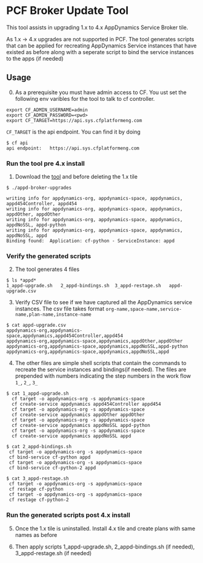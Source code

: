 # PCF Broker Update Tool

This tool assists in upgrading 1.x to 4.x AppDynamics Service Broker tile. 

As 1.x -> 4.x upgrades are not supported in PCF. The tool generates scripts that can be applied for recreating AppDynamics Service instances that have existed as before along with a seperate script to bind the service instances to the apps (if needed)

## Usage 

0. As a prerequisite you must have admin access to CF. You ust set the following env varibles for the tool to talk to cf controller. 

```
export CF_ADMIN_USERNAME=admin
export CF_ADMIN_PASSWORD=<pwd>
export CF_TARGET=https://api.sys.cfplatformeng.com
```

`CF_TARGET` is the api endpoint. You can find it by doing 

```
$ cf api
api endpoint:   https://api.sys.cfplatformeng.com
```

### Run the tool pre 4.x install


1. Download the [tool](https://github.com/Appdynamics/pcf-broker-upgrade/releases) and before deleting the 1.x tile 

```
$ ./appd-broker-upgrades 

writing info for appdynamics-org, appdynamics-space, appdynamics, appd454Controller, appd454
writing info for appdynamics-org, appdynamics-space, appdynamics, appdOther, appdOther
writing info for appdynamics-org, appdynamics-space, appdynamics, appdNoSSL, appd-python
writing info for appdynamics-org, appdynamics-space, appdynamics, appdNoSSL, appd
Binding found:  Application: cf-python - ServiceInstance: appd

```

### Verify the generated scripts 


2. The tool generates 4 files 
```
$ ls *appd*
1_appd-upgrade.sh	2_appd-bindings.sh	3_appd-restage.sh	appd-upgrade.csv
```

3. Verify CSV file to see if we have captured all the AppDynamics service instances. The csv file takes format `org-name,space-name,service-name,plan-name,instance-name`

```
$ cat appd-upgrade.csv 
appdynamics-org,appdynamics-space,appdynamics,appd454Controller,appd454
appdynamics-org,appdynamics-space,appdynamics,appdOther,appdOther
appdynamics-org,appdynamics-space,appdynamics,appdNoSSL,appd-python
appdynamics-org,appdynamics-space,appdynamics,appdNoSSL,appd
```

4. The other files are simple shell scripts that contain the commands to recreate the service instances and bindings(if needed). The files are prepended with numbers indicating the step numbers in the work flow `1_`, `2_`, `3_` 

```
$ cat 1_appd-upgrade.sh 
  cf target -o appdynamics-org -s appdynamics-space
  cf create-service appdynamics appd454Controller appd454
  cf target -o appdynamics-org -s appdynamics-space
  cf create-service appdynamics appdOther appdOther
  cf target -o appdynamics-org -s appdynamics-space
  cf create-service appdynamics appdNoSSL appd-python
  cf target -o appdynamics-org -s appdynamics-space
  cf create-service appdynamics appdNoSSL appd
```

```
$ cat 2_appd-bindings.sh 
 cf target -o appdynamics-org -s appdynamics-space
 cf bind-service cf-python appd
 cf target -o appdynamics-org -s appdynamics-space
 cf bind-service cf-python-2 appd
```

```
$ cat 3_appd-restage.sh 
 cf target -o appdynamics-org -s appdynamics-space
 cf restage cf-python
 cf target -o appdynamics-org -s appdynamics-space
 cf restage cf-python-2
```

### Run the generated scripts post 4.x install


5. Once the 1.x tile is uninstalled. Install 4.x tile and create plans with same names as before

6. Then apply scripts 1_appd-upgrade.sh, 2_appd-bindings.sh (if needed), 3_appd-restage.sh (if needed)


